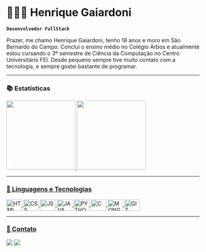 # 👨🏻‍💻 Henrique Gaiardoni

**`Desenvolvedor FullStack`**

Prazer, me chamo Henrique Gaiardoni, tenho 18 anos e moro em São Bernardo do Campo. Concluí o ensino médio no Colégio Arbos e atualmente estou cursando o 3º semestre de Ciência da Computação no Centro Universitário FEI. Desde pequeno sempre tive muito contato com a tecnologia, e sempre gostei bastante de programar.

---

### 📚 Estatísticas

<div>
    <a href="https://github.com/henriquegsantanna">
    <img height="180cm" src="https://github-readme-stats.vercel.app/api?username=henriquegsantanna&show_icons=true&theme=dark&include_all_commits=true&count_private=true"/>
    <img height="180cm" src="https://github-readme-stats.vercel.app/api/top-langs/?username=henriquegsantanna&layout=compact&langs_count=16&theme=dark"/>
</div>

---

### 🤖 Linguagens e Tecnologias

<div style="display: inline_block">
<img align="center" alt="HTML" height="30" width="40" <img src="https://cdn.jsdelivr.net/gh/devicons/devicon@latest/icons/html5/html5-original-wordmark.svg"/>
<img align="center" alt="CSS" height="30" width="40" <img src="https://cdn.jsdelivr.net/gh/devicons/devicon@latest/icons/css3/css3-original-wordmark.svg"/>
<img align="center" alt="JS" height="30" width="40" <img src="https://cdn.jsdelivr.net/gh/devicons/devicon@latest/icons/javascript/javascript-original.svg"/>
<img align="center" alt="JAVA" height="30" width="40" <img src="https://cdn.jsdelivr.net/gh/devicons/devicon@latest/icons/java/java-original-wordmark.svg" />
<img align="center" alt="PYTHON" height="30" width="40" <img src="https://cdn.jsdelivr.net/gh/devicons/devicon@latest/icons/python/python-original-wordmark.svg"/>
<img align="center" alt="C" height="30" width="40" <img src="https://cdn.jsdelivr.net/gh/devicons/devicon@latest/icons/c/c-original.svg"/>
<img align="center" alt="MONGODB" height="30" width="40" <img src="https://cdn.jsdelivr.net/gh/devicons/devicon@latest/icons/mongodb/mongodb-original-wordmark.svg"/>
<img align="center" alt="GIT" height="30" width="40" <img src="https://cdn.jsdelivr.net/gh/devicons/devicon@latest/icons/git/git-original.svg"/>

---

### 📱 Contato

<div>
    <a href="henriquegsantanna@gmail.com" target="_blank"><img src="https://img.shields.io/badge/-Gmail-%23333?style=for-the-badge&logo=gmail&logo=gmail&logoColor=white" target="_blank"></a>
    <a href="www.linkedin.com/in/henrique-gaiardoni-140b18314" target="_blank"><img src="https://img.shields.io/badge/-LinkedIn-%230077B5?style=for-the-badge&logo=linkedin&logo=linkedin&logoColor=white" target="_blank"></a>
</div>

<br/>
<br/>
